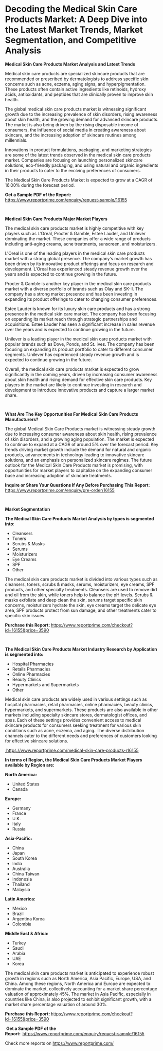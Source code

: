 <p><h1>Decoding the Medical Skin Care Products Market: A Deep Dive into the Latest Market Trends, Market Segmentation, and Competitive Analysis</h1></p><p><strong>Medical Skin Care Products Market Analysis and Latest Trends</strong></p>
<p><p>Medical skin care products are specialized skincare products that are recommended or prescribed by dermatologists to address specific skin concerns such as acne, eczema, aging signs, and hyperpigmentation. These products often contain active ingredients like retinoids, hydroxy acids, antioxidants, and peptides that are clinically proven to improve skin health.</p><p>The global medical skin care products market is witnessing significant growth due to the increasing prevalence of skin disorders, rising awareness about skin health, and the growing demand for advanced skincare products. The market is also being driven by the rising disposable income of consumers, the influence of social media in creating awareness about skincare, and the increasing adoption of skincare routines among millennials.</p><p>Innovations in product formulations, packaging, and marketing strategies are some of the latest trends observed in the medical skin care products market. Companies are focusing on launching personalized skincare solutions, eco-friendly packaging, and using natural and organic ingredients in their products to cater to the evolving preferences of consumers.</p><p>The Medical Skin Care Products Market is expected to grow at a CAGR of 16.00% during the forecast period.</p></p>
<p><strong>Get a Sample PDF of the Report:&nbsp;</strong> <a href="https://www.reportprime.com/enquiry/request-sample/16155">https://www.reportprime.com/enquiry/request-sample/16155</a></p>
<p>&nbsp;</p>
<p><strong>Medical Skin Care Products Major Market Players</strong></p>
<p><p>The medical skin care products market is highly competitive with key players such as L'Oreal, Procter & Gamble, Estee Lauder, and Unilever dominating the market. These companies offer a wide range of products including anti-aging creams, acne treatments, sunscreen, and moisturizers.</p><p>L'Oreal is one of the leading players in the medical skin care products market with a strong global presence. The company's market growth has been driven by its innovative product offerings and focus on research and development. L'Oreal has experienced steady revenue growth over the years and is expected to continue growing in the future.</p><p>Procter & Gamble is another key player in the medical skin care products market with a diverse portfolio of brands such as Olay and SK-II. The company has a strong market presence and has been investing in expanding its product offerings to cater to changing consumer preferences.</p><p>Estee Lauder is known for its luxury skin care products and has a strong presence in the medical skin care market. The company has been focusing on expanding its market reach through strategic partnerships and acquisitions. Estee Lauder has seen a significant increase in sales revenue over the years and is expected to continue growing in the future.</p><p>Unilever is a leading player in the medical skin care products market with popular brands such as Dove, Ponds, and St. Ives. The company has been focusing on expanding its product portfolio to cater to different consumer segments. Unilever has experienced steady revenue growth and is expected to continue growing in the future.</p><p>Overall, the medical skin care products market is expected to grow significantly in the coming years, driven by increasing consumer awareness about skin health and rising demand for effective skin care products. Key players in the market are likely to continue investing in research and development to introduce innovative products and capture a larger market share.</p></p>
<p>&nbsp;</p>
<p><strong>What Are The Key Opportunities For Medical Skin Care Products Manufacturers?</strong></p>
<p><p>The global Medical Skin Care Products market is witnessing steady growth due to increasing consumer awareness about skin health, rising prevalence of skin disorders, and a growing aging population. The market is expected to continue to expand at a CAGR of around 5% over the forecast period. Key trends driving market growth include the demand for natural and organic products, advancements in technology leading to innovative skincare solutions, and an emphasis on personalized skincare regimes. The future outlook for the Medical Skin Care Products market is promising, with opportunities for market players to capitalize on the expanding consumer base and increasing adoption of skincare treatments.</p></p>
<p><strong>Inquire or Share Your Questions If Any Before Purchasing This Report:</strong> <a href="https://www.reportprime.com/enquiry/pre-order/16155">https://www.reportprime.com/enquiry/pre-order/16155</a></p>
<p>&nbsp;</p>
<p><strong>Market Segmentation</strong></p>
<p><strong>The Medical Skin Care Products Market Analysis by types is segmented into:</strong></p>
<p><ul><li>Cleansers</li><li>Toners</li><li>Scrubs & Masks</li><li>Serums</li><li>Moisturizers</li><li>Eye Creams</li><li>SPF</li><li>Other</li></ul></p>
<p><p>The medical skin care products market is divided into various types such as cleansers, toners, scrubs & masks, serums, moisturizers, eye creams, SPF products, and other specialty treatments. Cleansers are used to remove dirt and oil from the skin, while toners help to balance the pH levels. Scrubs & masks exfoliate and deep clean the skin, serums target specific skin concerns, moisturizers hydrate the skin, eye creams target the delicate eye area, SPF products protect from sun damage, and other treatments cater to specific skin issues.</p></p>
<p><strong>Purchase this Report:&nbsp;</strong><a href="https://www.reportprime.com/checkout?id=16155&price=3590">https://www.reportprime.com/checkout?id=16155&price=3590</a></p>
<p>&nbsp;</p>
<p><strong>The Medical Skin Care Products Market Industry Research by Application is segmented into:</strong></p>
<p><ul><li>Hospital Pharmacies</li><li>Retails Pharmacies</li><li>Online Pharmacies</li><li>Beauty Clinics</li><li>Hypermarkets and Supermarkets</li><li>Other</li></ul></p>
<p><p>Medical skin care products are widely used in various settings such as hospital pharmacies, retail pharmacies, online pharmacies, beauty clinics, hypermarkets, and supermarkets. These products are also available in other markets including specialty skincare stores, dermatologist offices, and spas. Each of these settings provides convenient access to medical skincare products for consumers seeking treatment for various skin conditions such as acne, eczema, and aging. The diverse distribution channels cater to the different needs and preferences of customers looking for effective skincare solutions.</p></p>
<p><a href="https://www.reportprime.com/medical-skin-care-products-r16155">&nbsp;https://www.reportprime.com/medical-skin-care-products-r16155</a></p>
<p><strong>In terms of Region, the Medical Skin Care Products Market Players available by Region are:</strong></p>
<p>
    <p> <strong> North America: </strong>
        <ul>
            <li>United States</li>
            <li>Canada</li>
        </ul>
        </p> 
    <p> <strong> Europe: </strong>
        <ul>
            <li>Germany</li>
            <li>France</li>
            <li>U.K.</li>
            <li>Italy</li>
            <li>Russia</li>
        </ul>
        </p> 
    <p> <strong> Asia-Pacific: </strong>
        <ul>
            <li>China</li>
            <li>Japan</li>
            <li>South Korea</li>
            <li>India</li>
            <li>Australia</li>
            <li>China Taiwan</li>
            <li>Indonesia</li>
            <li>Thailand</li>
            <li>Malaysia</li>
        </ul>
        </p> 
    <p> <strong> Latin America: </strong>
        <ul>
            <li>Mexico</li>
            <li>Brazil</li>
            <li>Argentina Korea</li>
            <li>Colombia</li>
        </ul>
        </p> 
    <p> <strong> Middle East & Africa: </strong>
        <ul>
            <li>Turkey</li>
            <li>Saudi</li>
            <li>Arabia</li>
            <li>UAE</li>
            <li>Korea</li>
        </ul>
    </p>
    </p>
<p><p>The medical skin care products market is anticipated to experience robust growth in regions such as North America, Asia Pacific, Europe, USA, and China. Among these regions, North America and Europe are expected to dominate the market, collectively accounting for a market share percentage valuation of approximately 45%. The market in Asia Pacific, especially in countries like China, is also projected to exhibit significant growth, with a market share percentage valuation of around 30%.</p></p>
<p><strong>Purchase this Report: </strong><a href="https://www.reportprime.com/checkout?id=16155&price=3590">https://www.reportprime.com/checkout?id=16155&price=3590</a></p>
<p>&nbsp;<strong>Get a Sample PDF of the Report:&nbsp;&nbsp;</strong><a href="https://www.reportprime.com/enquiry/request-sample/16155">https://www.reportprime.com/enquiry/request-sample/16155</a></p>
<p><strong></strong></p>
<p>Check more reports on <a href="https://www.reportprime.com/">https://www.reportprime.com/</a></p>